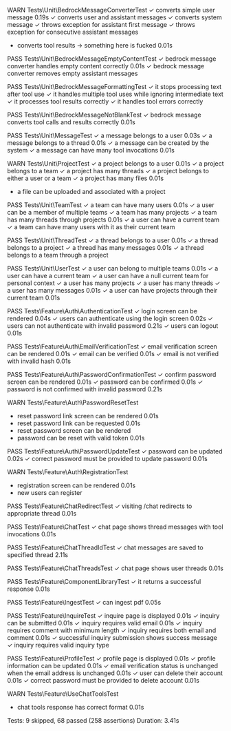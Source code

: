   WARN  Tests\Unit\BedrockMessageConverterTest
  ✓ converts simple user message                                                                                     0.19s
  ✓ converts user and assistant messages
  ✓ converts system message
  ✓ throws exception for assistant first message
  ✓ throws exception for consecutive assistant messages
  - converts tool results → something here is fucked                                                                 0.01s

   PASS  Tests\Unit\BedrockMessageEmptyContentTest
  ✓ bedrock message converter handles empty content correctly                                                        0.01s
  ✓ bedrock message converter removes empty assistant messages

   PASS  Tests\Unit\BedrockMessageFormattingTest
  ✓ it stops processing text after tool use
  ✓ it handles multiple tool uses while ignoring intermediate text
  ✓ it processes tool results correctly
  ✓ it handles tool errors correctly

   PASS  Tests\Unit\BedrockMessageNotBlankTest
  ✓ bedrock message converts tool calls and results correctly                                                        0.01s

   PASS  Tests\Unit\MessageTest
  ✓ a message belongs to a user                                                                                      0.03s
  ✓ a message belongs to a thread                                                                                    0.01s
  ✓ a message can be created by the system
  ✓ a message can have many tool invocations                                                                         0.01s

   WARN  Tests\Unit\ProjectTest
  ✓ a project belongs to a user                                                                                      0.01s
  ✓ a project belongs to a team
  ✓ a project has many threads
  ✓ a project belongs to either a user or a team
  ✓ a project has many files                                                                                         0.01s
  - a file can be uploaded and associated with a project

   PASS  Tests\Unit\TeamTest
  ✓ a team can have many users                                                                                       0.01s
  ✓ a user can be a member of multiple teams
  ✓ a team has many projects
  ✓ a team has many threads through projects                                                                         0.01s
  ✓ a user can have a current team
  ✓ a team can have many users with it as their current team

   PASS  Tests\Unit\ThreadTest
  ✓ a thread belongs to a user                                                                                       0.01s
  ✓ a thread belongs to a project
  ✓ a thread has many messages                                                                                       0.01s
  ✓ a thread belongs to a team through a project

   PASS  Tests\Unit\UserTest
  ✓ a user can belong to multiple teams                                                                              0.01s
  ✓ a user can have a current team
  ✓ a user can have a null current team for personal context
  ✓ a user has many projects
  ✓ a user has many threads
  ✓ a user has many messages                                                                                         0.01s
  ✓ a user can have projects through their current team                                                              0.01s

   PASS  Tests\Feature\Auth\AuthenticationTest
  ✓ login screen can be rendered                                                                                     0.04s
  ✓ users can authenticate using the login screen                                                                    0.02s
  ✓ users can not authenticate with invalid password                                                                 0.21s
  ✓ users can logout                                                                                                 0.01s

   PASS  Tests\Feature\Auth\EmailVerificationTest
  ✓ email verification screen can be rendered                                                                        0.01s
  ✓ email can be verified                                                                                            0.01s
  ✓ email is not verified with invalid hash                                                                          0.01s

   PASS  Tests\Feature\Auth\PasswordConfirmationTest
  ✓ confirm password screen can be rendered                                                                          0.01s
  ✓ password can be confirmed                                                                                        0.01s
  ✓ password is not confirmed with invalid password                                                                  0.21s

   WARN  Tests\Feature\Auth\PasswordResetTest
  - reset password link screen can be rendered                                                                       0.01s
  - reset password link can be requested                                                                             0.01s
  - reset password screen can be rendered
  - password can be reset with valid token                                                                           0.01s

   PASS  Tests\Feature\Auth\PasswordUpdateTest
  ✓ password can be updated                                                                                          0.02s
  ✓ correct password must be provided to update password                                                             0.01s

   WARN  Tests\Feature\Auth\RegistrationTest
  - registration screen can be rendered                                                                              0.01s
  - new users can register

   PASS  Tests\Feature\ChatRedirectTest
  ✓ visiting /chat redirects to appropriate thread                                                                   0.01s

   PASS  Tests\Feature\ChatTest
  ✓ chat page shows thread messages with tool invocations                                                            0.01s

   PASS  Tests\Feature\ChatThreadIdTest
  ✓ chat messages are saved to specified thread                                                                      2.11s

   PASS  Tests\Feature\ChatThreadsTest
  ✓ chat page shows user threads                                                                                     0.01s

   PASS  Tests\Feature\ComponentLibraryTest
  ✓ it returns a successful response                                                                                 0.01s

   PASS  Tests\Feature\IngestTest
  ✓ can ingest pdf                                                                                                   0.05s

   PASS  Tests\Feature\InquireTest
  ✓ inquire page is displayed                                                                                        0.01s
  ✓ inquiry can be submitted                                                                                         0.01s
  ✓ inquiry requires valid email                                                                                     0.01s
  ✓ inquiry requires comment with minimum length
  ✓ inquiry requires both email and comment                                                                          0.01s
  ✓ successful inquiry submission shows success message
  ✓ inquiry requires valid inquiry type

   PASS  Tests\Feature\ProfileTest
  ✓ profile page is displayed                                                                                        0.01s
  ✓ profile information can be updated                                                                               0.01s
  ✓ email verification status is unchanged when the email address is unchanged                                       0.01s
  ✓ user can delete their account                                                                                    0.01s
  ✓ correct password must be provided to delete account                                                              0.01s

   WARN  Tests\Feature\UseChatToolsTest
  - chat tools response has correct format                                                                           0.01s

  Tests:    9 skipped, 68 passed (258 assertions)
  Duration: 3.41s

